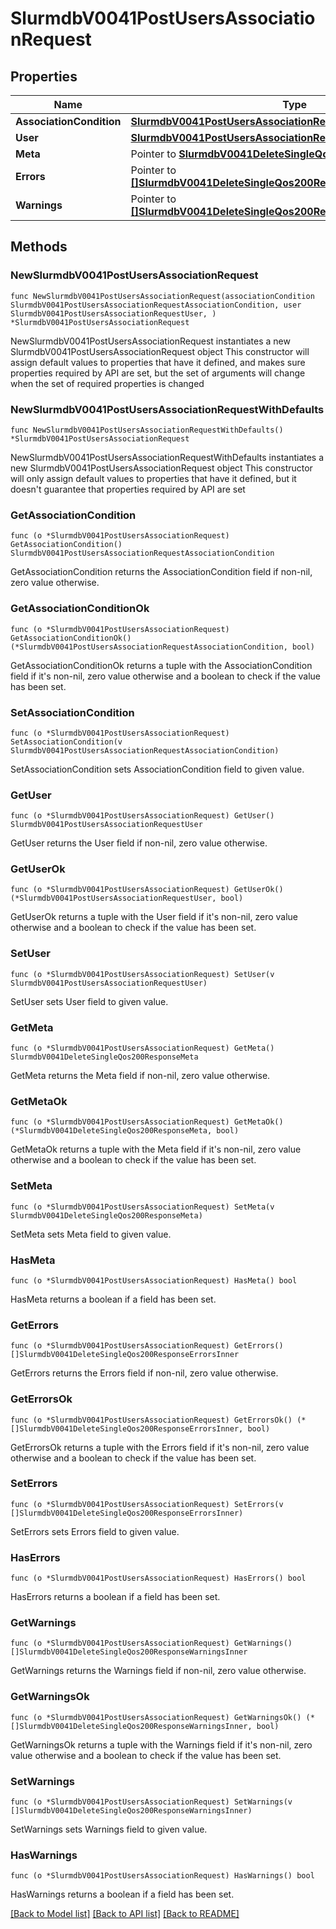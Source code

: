 # SlurmdbV0041PostUsersAssociationRequest

## Properties

Name | Type | Description | Notes
------------ | ------------- | ------------- | -------------
**AssociationCondition** | [**SlurmdbV0041PostUsersAssociationRequestAssociationCondition**](SlurmdbV0041PostUsersAssociationRequestAssociationCondition.md) |  | 
**User** | [**SlurmdbV0041PostUsersAssociationRequestUser**](SlurmdbV0041PostUsersAssociationRequestUser.md) |  | 
**Meta** | Pointer to [**SlurmdbV0041DeleteSingleQos200ResponseMeta**](SlurmdbV0041DeleteSingleQos200ResponseMeta.md) |  | [optional] 
**Errors** | Pointer to [**[]SlurmdbV0041DeleteSingleQos200ResponseErrorsInner**](SlurmdbV0041DeleteSingleQos200ResponseErrorsInner.md) | Query errors | [optional] 
**Warnings** | Pointer to [**[]SlurmdbV0041DeleteSingleQos200ResponseWarningsInner**](SlurmdbV0041DeleteSingleQos200ResponseWarningsInner.md) | Query warnings | [optional] 

## Methods

### NewSlurmdbV0041PostUsersAssociationRequest

`func NewSlurmdbV0041PostUsersAssociationRequest(associationCondition SlurmdbV0041PostUsersAssociationRequestAssociationCondition, user SlurmdbV0041PostUsersAssociationRequestUser, ) *SlurmdbV0041PostUsersAssociationRequest`

NewSlurmdbV0041PostUsersAssociationRequest instantiates a new SlurmdbV0041PostUsersAssociationRequest object
This constructor will assign default values to properties that have it defined,
and makes sure properties required by API are set, but the set of arguments
will change when the set of required properties is changed

### NewSlurmdbV0041PostUsersAssociationRequestWithDefaults

`func NewSlurmdbV0041PostUsersAssociationRequestWithDefaults() *SlurmdbV0041PostUsersAssociationRequest`

NewSlurmdbV0041PostUsersAssociationRequestWithDefaults instantiates a new SlurmdbV0041PostUsersAssociationRequest object
This constructor will only assign default values to properties that have it defined,
but it doesn't guarantee that properties required by API are set

### GetAssociationCondition

`func (o *SlurmdbV0041PostUsersAssociationRequest) GetAssociationCondition() SlurmdbV0041PostUsersAssociationRequestAssociationCondition`

GetAssociationCondition returns the AssociationCondition field if non-nil, zero value otherwise.

### GetAssociationConditionOk

`func (o *SlurmdbV0041PostUsersAssociationRequest) GetAssociationConditionOk() (*SlurmdbV0041PostUsersAssociationRequestAssociationCondition, bool)`

GetAssociationConditionOk returns a tuple with the AssociationCondition field if it's non-nil, zero value otherwise
and a boolean to check if the value has been set.

### SetAssociationCondition

`func (o *SlurmdbV0041PostUsersAssociationRequest) SetAssociationCondition(v SlurmdbV0041PostUsersAssociationRequestAssociationCondition)`

SetAssociationCondition sets AssociationCondition field to given value.


### GetUser

`func (o *SlurmdbV0041PostUsersAssociationRequest) GetUser() SlurmdbV0041PostUsersAssociationRequestUser`

GetUser returns the User field if non-nil, zero value otherwise.

### GetUserOk

`func (o *SlurmdbV0041PostUsersAssociationRequest) GetUserOk() (*SlurmdbV0041PostUsersAssociationRequestUser, bool)`

GetUserOk returns a tuple with the User field if it's non-nil, zero value otherwise
and a boolean to check if the value has been set.

### SetUser

`func (o *SlurmdbV0041PostUsersAssociationRequest) SetUser(v SlurmdbV0041PostUsersAssociationRequestUser)`

SetUser sets User field to given value.


### GetMeta

`func (o *SlurmdbV0041PostUsersAssociationRequest) GetMeta() SlurmdbV0041DeleteSingleQos200ResponseMeta`

GetMeta returns the Meta field if non-nil, zero value otherwise.

### GetMetaOk

`func (o *SlurmdbV0041PostUsersAssociationRequest) GetMetaOk() (*SlurmdbV0041DeleteSingleQos200ResponseMeta, bool)`

GetMetaOk returns a tuple with the Meta field if it's non-nil, zero value otherwise
and a boolean to check if the value has been set.

### SetMeta

`func (o *SlurmdbV0041PostUsersAssociationRequest) SetMeta(v SlurmdbV0041DeleteSingleQos200ResponseMeta)`

SetMeta sets Meta field to given value.

### HasMeta

`func (o *SlurmdbV0041PostUsersAssociationRequest) HasMeta() bool`

HasMeta returns a boolean if a field has been set.

### GetErrors

`func (o *SlurmdbV0041PostUsersAssociationRequest) GetErrors() []SlurmdbV0041DeleteSingleQos200ResponseErrorsInner`

GetErrors returns the Errors field if non-nil, zero value otherwise.

### GetErrorsOk

`func (o *SlurmdbV0041PostUsersAssociationRequest) GetErrorsOk() (*[]SlurmdbV0041DeleteSingleQos200ResponseErrorsInner, bool)`

GetErrorsOk returns a tuple with the Errors field if it's non-nil, zero value otherwise
and a boolean to check if the value has been set.

### SetErrors

`func (o *SlurmdbV0041PostUsersAssociationRequest) SetErrors(v []SlurmdbV0041DeleteSingleQos200ResponseErrorsInner)`

SetErrors sets Errors field to given value.

### HasErrors

`func (o *SlurmdbV0041PostUsersAssociationRequest) HasErrors() bool`

HasErrors returns a boolean if a field has been set.

### GetWarnings

`func (o *SlurmdbV0041PostUsersAssociationRequest) GetWarnings() []SlurmdbV0041DeleteSingleQos200ResponseWarningsInner`

GetWarnings returns the Warnings field if non-nil, zero value otherwise.

### GetWarningsOk

`func (o *SlurmdbV0041PostUsersAssociationRequest) GetWarningsOk() (*[]SlurmdbV0041DeleteSingleQos200ResponseWarningsInner, bool)`

GetWarningsOk returns a tuple with the Warnings field if it's non-nil, zero value otherwise
and a boolean to check if the value has been set.

### SetWarnings

`func (o *SlurmdbV0041PostUsersAssociationRequest) SetWarnings(v []SlurmdbV0041DeleteSingleQos200ResponseWarningsInner)`

SetWarnings sets Warnings field to given value.

### HasWarnings

`func (o *SlurmdbV0041PostUsersAssociationRequest) HasWarnings() bool`

HasWarnings returns a boolean if a field has been set.


[[Back to Model list]](../README.md#documentation-for-models) [[Back to API list]](../README.md#documentation-for-api-endpoints) [[Back to README]](../README.md)


